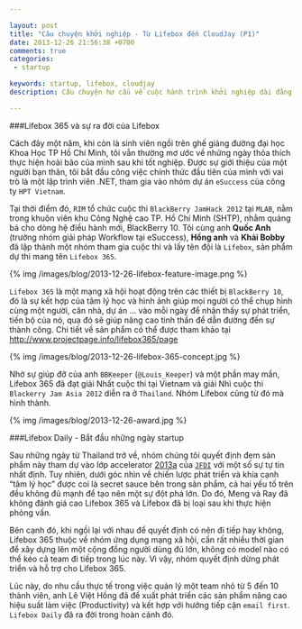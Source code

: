 ```yaml
---

layout: post 
title: "Câu chuyện khởi nghiệp - Từ Lifebox đến CloudJay (P1)" 
date: 2013-12-26 21:56:38 +0700 
comments: true 
categories: 
 - startup

keywords: startup, lifebox, cloudjay 
description: Câu chuyện hư cấu về cuộc hành trình khởi nghiệp dài đằng đẵng

---
```


###Lifebox 365 và sự ra đời của Lifebox

Cách đây một năm, khi còn là sinh viên ngồi trên ghế giảng đường đại học Khoa Học TP Hồ Chí Minh, tôi vẫn thường mơ ước về những ngày thỏa thích thực hiện hoài bão của mình sau khi tốt nghiệp. Được sự giới thiệu của một người bạn thân, tôi bắt đầu công việc chính thức đầu tiên của mình với vai trò là một lập trình viên .NET, tham gia vào nhóm dự án `eSuccess` của công ty `HPT Vietnam`.

Tại thời điểm đó, `RIM` tổ chức cuộc thi `BlackBerry JamHack 2012` tại `MLAB`, nằm trong khuôn viên khu Công Nghệ cao TP. Hồ Chí Minh (SHTP), nhằm quảng bá cho dòng hệ điều hành mới, BlackBerry 10. Tôi cùng anh **Quốc Anh** (trưởng nhóm giải pháp Workflow tại eSuccess), **Hồng anh** và **Khải Bobby** đã lập thành một nhóm tham gia cuộc thi và lấy tên đội là `Lifebox`, sản phẩm dự thi mang tên `Lifebox 365`.

{% img /images/blog/2013-12-26-lifebox-feature-image.png %}

`Lifebox 365` là một mạng xã hội hoạt động trên các thiết bị `BlackBerry 10`, đó là sự kết hợp của tâm lý học và hình ảnh giúp mọi người có thể chụp hình cùng một người, căn nhà, dự án ... vào mỗi ngày để nhận thấy sự phát triển, tiến bộ của nó, qua đó sẽ giúp nâng cao tinh thần để dẫn đường đến sự thành công. Chi tiết về sản phẩm có thể được tham khảo tại http://www.projectpage.info/lifebox365/page

{% img /images/blog/2013-12-26-lifebox-365-concept.jpg %}

Nhờ sự giúp đỡ của anh `BBKeeper` (`@Louis_Keeper`) và một phần may mắn, Lifebox 365 đã đạt giải Nhất cuộc thi tại Vietnam và giải Nhì cuộc thi `Blackerry Jam Asia 2012` diễn ra ở `Thailand`. Nhóm Lifebox cũng từ đó mà hình thành.

{% img /images/blog/2013-12-26-award.jpg %}

###Lifebox Daily - Bắt đầu những ngày startup

Sau những ngày từ Thailand trở về, nhóm chúng tôi quyết định đem sản phẩm này tham dự vào lớp accelerator [2013a](http://www.f6s.com/jfdiasia-2013a) của [`JFDI`](http://jfdi.asia/) với một số sự tự tin nhất định. Tuy nhiên, dưới góc nhìn về chiến lược phát triển và khía cạnh “tâm lý học” được coi là secret sauce bên trong sản phẩm, cả hai yếu tố trên đều không đủ mạnh để tạo nên một sự đột phá lớn. Do đó, Meng và Ray đã không đánh giá cao Lifebox 365 và Lifebox đã bị loại sau khi thực hiện phỏng vấn.

Bên cạnh đó, khi ngồi lại với nhau để quyết định có nên đi tiếp hay không, Lifebox 365 thuộc về nhóm ứng dụng mạng xã hội, cần rất nhiều thời gian để xây dựng lên một cộng đồng người dùng đủ lớn, không có model nào có thể kéo cả team đi tiếp trong lúc này. Vì vậy, nhóm quyết định dừng phát triển và hỗ trợ cho Lifebox 365.

Lúc này, do nhu cầu thực tế trong việc quản lý một team nhỏ từ 5 đến 10 thành viên, anh Lê Việt Hồng đã đề xuất phát triển các sản phẩm nâng cao hiệu suất làm việc (Productivity) và kết hợp với hướng tiếp cận `email first`. `Lifebox Daily` đã ra đời trong hoàn cảnh đó.
